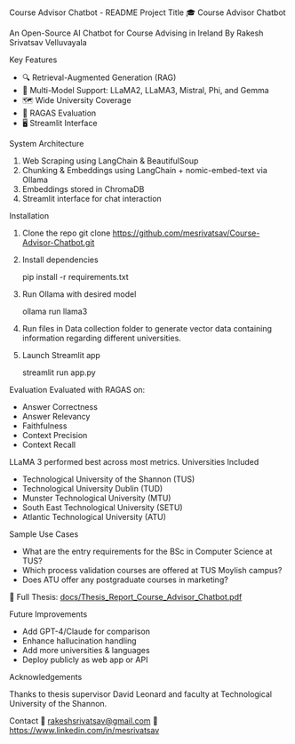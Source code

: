 Course Advisor Chatbot - README
Project Title
🎓 Course Advisor Chatbot

An Open-Source AI Chatbot for Course Advising in Ireland
By Rakesh Srivatsav Velluvayala

Key Features
- 🔍 Retrieval-Augmented Generation (RAG)
- 🤖 Multi-Model Support: LLaMA2, LLaMA3, Mistral, Phi, and Gemma
- 🗺️ Wide University Coverage
- 🧪 RAGAS Evaluation
- 🖥️ Streamlit Interface

System Architecture
1. Web Scraping using LangChain & BeautifulSoup
2. Chunking & Embeddings using LangChain + nomic-embed-text via Ollama
3. Embeddings stored in ChromaDB
4. Streamlit interface for chat interaction

Installation
1. Clone the repo
    git clone https://github.com/mesrivatsav/Course-Advisor-Chatbot.git
2. Install dependencies
    
    pip install -r requirements.txt
3. Run Ollama with desired model
    
    ollama run llama3
4. Run files in Data collection folder to generate vector data containing information regarding different universities.
5. Launch Streamlit app
    
    streamlit run app.py

Evaluation
Evaluated with RAGAS on:
- Answer Correctness
- Answer Relevancy
- Faithfulness
- Context Precision
- Context Recall

LLaMA 3 performed best across most metrics.
Universities Included
- Technological University of the Shannon (TUS)
- Technological University Dublin (TUD)
- Munster Technological University (MTU)
- South East Technological University (SETU)
- Atlantic Technological University (ATU)

Sample Use Cases
- What are the entry requirements for the BSc in Computer Science at TUS?
- Which process validation courses are offered at TUS Moylish campus?
- Does ATU offer any postgraduate courses in marketing?

📄 Full Thesis: [docs/Thesis_Report_Course_Advisor_Chatbot.pdf](docs/Thesis_Report_Course_Advisor_Chatbot.pdf)

Future Improvements
- Add GPT-4/Claude for comparison
- Enhance hallucination handling
- Add more universities & languages
- Deploy publicly as web app or API

Acknowledgements

Thanks to thesis supervisor David Leonard and faculty at Technological University of the Shannon.

Contact
📧 rakeshsrivatsav@gmail.com
🔗 https://www.linkedin.com/in/mesrivatsav